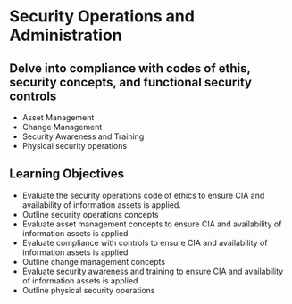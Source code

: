 # Security Operations and Administration
## Delve into compliance with codes of ethis, security concepts, and functional security controls
- Asset Management
- Change Management
- Security Awareness and Training
- Physical security operations 

## Learning Objectives 
- Evaluate the security operations code of ethics to ensure CIA and availability of information assets is applied. 
- Outline security operations concepts
- Evaluate asset management concepts to ensure CIA and availability of information assets is applied
- Evaluate compliance with controls to ensure CIA and availability of information assets is applied
- Outline change management concepts 
- Evaluate security awareness and training to ensure CIA and availability of information assets is applied
- Outline physical security operations


